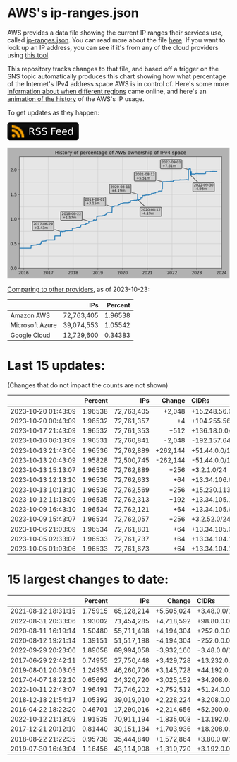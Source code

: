 # AWS's ip-ranges.json

AWS provides a data file showing the current IP ranges their
services use, called [ip-ranges.json](https://ip-ranges.amazonaws.com/ip-ranges.json).
You can read more about the file [here](https://docs.aws.amazon.com/general/latest/gr/aws-ip-ranges.html).
If you want to look up an IP address, you can see if it's from any of the cloud providers using [this tool](https://cloud-ips.s3-us-west-2.amazonaws.com/index.html).

This repository tracks changes to that file, and based off a trigger on the SNS 
topic automatically produces this chart showing how what percentage of the 
Internet's IPv4 address space AWS is in control of.  Here's some 
more [information about when different regions](announces.md) came 
online, and here's an [animation of the history](https://youtu.be/Su25yl7eol8) 
of the AWS's IP usage.

To get updates as they happen:

[![RSS Icon](images/rss_badge.svg)](https://raw.githubusercontent.com/seligman/aws-ip-ranges/master/rss.xml)

![History of AWS](history_count.svg)

[Comparing to other providers](https://github.com/seligman/cloud_sizes), as of 2023-10-23:

| | IPs | Percent |
| --- | ---: | ---: |
| Amazon AWS | 72,763,405 | 1.96538 |
| Microsoft Azure | 39,074,553 | 1.05542 |
| Google Cloud | 12,729,600 | 0.34383 |


# Last 15 updates:

(Changes that do not impact the counts are not shown)

| | Percent | IPs | Change | CIDRs |
| :--- | ---: | ---: | ---: | :--- |
| 2023&#8209;10&#8209;20&nbsp;01:43:09 | 1.96538 | 72,763,405 | +2,048 | +15.248.56.0/21 |
| 2023&#8209;10&#8209;20&nbsp;00:43:09 | 1.96532 | 72,761,357 | +4 | +104.255.56.18/31,&nbsp;+104.255.56.17/32,&nbsp;+104.255.56.20/32 |
| 2023&#8209;10&#8209;17&nbsp;21:43:09 | 1.96532 | 72,761,353 | +512 | +136.18.0.0/23 |
| 2023&#8209;10&#8209;16&nbsp;06:13:09 | 1.96531 | 72,760,841 | -2,048 | -192.157.64.0/21 |
| 2023&#8209;10&#8209;13&nbsp;21:43:06 | 1.96536 | 72,762,889 | +262,144 | +51.44.0.0/14 |
| 2023&#8209;10&#8209;13&nbsp;20:43:09 | 1.95828 | 72,500,745 | -262,144 | -51.44.0.0/14 |
| 2023&#8209;10&#8209;13&nbsp;15:13:07 | 1.96536 | 72,762,889 | +256 | +3.2.1.0/24 |
| 2023&#8209;10&#8209;13&nbsp;12:13:10 | 1.96536 | 72,762,633 | +64 | +13.34.106.64/26 |
| 2023&#8209;10&#8209;13&nbsp;10:13:10 | 1.96536 | 72,762,569 | +256 | +15.230.113.0/24 |
| 2023&#8209;10&#8209;12&nbsp;11:13:09 | 1.96535 | 72,762,313 | +192 | +13.34.105.128/25,&nbsp;+13.34.106.0/26 |
| 2023&#8209;10&#8209;09&nbsp;16:43:10 | 1.96534 | 72,762,121 | +64 | +13.34.105.64/26 |
| 2023&#8209;10&#8209;09&nbsp;15:43:07 | 1.96534 | 72,762,057 | +256 | +3.2.52.0/24 |
| 2023&#8209;10&#8209;06&nbsp;21:03:09 | 1.96534 | 72,761,801 | +64 | +13.34.105.0/26 |
| 2023&#8209;10&#8209;05&nbsp;02:33:07 | 1.96533 | 72,761,737 | +64 | +13.34.104.192/26 |
| 2023&#8209;10&#8209;05&nbsp;01:03:06 | 1.96533 | 72,761,673 | +64 | +13.34.104.128/26 |


# 15 largest changes to date:

| | Percent | IPs | Change | CIDRs |
| :--- | ---: | ---: | ---: | :--- |
| 2021&#8209;08&#8209;12&nbsp;18:31:15 | 1.75915 | 65,128,214 | +5,505,024 | +3.48.0.0/12,&nbsp;+35.96.0.0/12,&nbsp;+3.152.0.0/13,&nbsp;... |
| 2022&#8209;08&#8209;31&nbsp;20:33:06 | 1.93002 | 71,454,285 | +4,718,592 | +98.80.0.0/12,&nbsp;+184.32.0.0/12,&nbsp;+13.184.0.0/13,&nbsp;... |
| 2020&#8209;08&#8209;11&nbsp;16:19:14 | 1.50480 | 55,711,498 | +4,194,304 | +252.0.0.0/10 |
| 2020&#8209;08&#8209;12&nbsp;19:21:14 | 1.39151 | 51,517,198 | -4,194,304 | -252.0.0.0/10 |
| 2022&#8209;09&#8209;29&nbsp;20:23:06 | 1.89058 | 69,994,058 | -3,932,160 | -3.48.0.0/12,&nbsp;-35.96.0.0/12,&nbsp;-3.240.0.0/13,&nbsp;... |
| 2017&#8209;06&#8209;29&nbsp;22:42:11 | 0.74955 | 27,750,448 | +3,429,728 | +13.232.0.0/13,&nbsp;+34.240.0.0/13,&nbsp;+35.168.0.0/13,&nbsp;... |
| 2019&#8209;08&#8209;01&nbsp;20:03:05 | 1.24953 | 46,260,706 | +3,145,728 | +44.192.0.0/10,&nbsp;-3.192.0.0/12 |
| 2017&#8209;04&#8209;07&nbsp;18:22:10 | 0.65692 | 24,320,720 | +3,025,152 | +34.208.0.0/12,&nbsp;+34.224.0.0/12,&nbsp;+13.58.0.0/15,&nbsp;... |
| 2022&#8209;10&#8209;11&nbsp;22:43:07 | 1.96491 | 72,746,202 | +2,752,512 | +51.24.0.0/13,&nbsp;+57.104.0.0/13,&nbsp;+51.20.0.0/14,&nbsp;... |
| 2018&#8209;12&#8209;18&nbsp;21:54:17 | 1.05392 | 39,019,010 | +2,228,224 | +3.208.0.0/12,&nbsp;+3.224.0.0/12,&nbsp;+13.48.0.0/15 |
| 2016&#8209;04&#8209;22&nbsp;18:22:20 | 0.46701 | 17,290,016 | +2,214,656 | +52.200.0.0/13,&nbsp;+52.208.0.0/13,&nbsp;+52.36.0.0/14,&nbsp;... |
| 2022&#8209;10&#8209;12&nbsp;21:13:09 | 1.91535 | 70,911,194 | -1,835,008 | -13.192.0.0/13,&nbsp;-16.28.0.0/14,&nbsp;-40.172.0.0/14,&nbsp;... |
| 2017&#8209;12&#8209;21&nbsp;20:12:10 | 0.81440 | 30,151,184 | +1,703,936 | +18.208.0.0/13,&nbsp;+18.204.0.0/14,&nbsp;+18.224.0.0/14,&nbsp;... |
| 2018&#8209;08&#8209;22&nbsp;21:22:35 | 0.95738 | 35,444,840 | +1,572,864 | +3.80.0.0/12,&nbsp;+3.16.0.0/14,&nbsp;+3.40.0.0/14 |
| 2019&#8209;07&#8209;30&nbsp;16:43:04 | 1.16456 | 43,114,908 | +1,310,720 | +3.192.0.0/12,&nbsp;+15.222.0.0/15,&nbsp;+15.236.0.0/15 |
